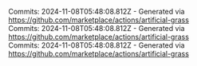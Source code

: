Commits: 2024-11-08T05:48:08.812Z - Generated via https://github.com/marketplace/actions/artificial-grass
<br>
Commits: 2024-11-08T05:48:08.812Z - Generated via https://github.com/marketplace/actions/artificial-grass
<br>
Commits: 2024-11-08T05:48:08.812Z - Generated via https://github.com/marketplace/actions/artificial-grass
<br>
